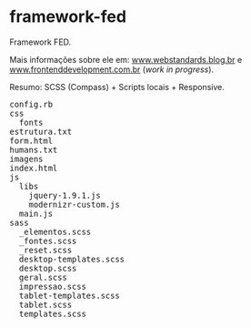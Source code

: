framework-fed
=============

Framework FED.

Mais informações sobre ele em: www.webstandards.blog.br e www.frontenddevelopment.com.br (*work in progress*).

Resumo: SCSS (Compass) + Scripts locais + Responsive.

<pre>
config.rb
css
  fonts
estrutura.txt
form.html
humans.txt
imagens
index.html
js
  libs
    jquery-1.9.1.js
    modernizr-custom.js
  main.js
sass
  _elementos.scss
  _fontes.scss
  _reset.scss
  desktop-templates.scss
  desktop.scss
  geral.scss
  impressao.scss
  tablet-templates.scss
  tablet.scss
  templates.scss
</pre>